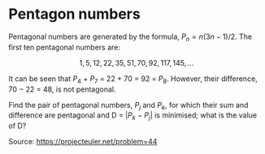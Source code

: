 # Pentagon numbers
Pentagonal numbers are generated by the formula, $P_n=n(3n−1)/2$. The first ten pentagonal numbers are:

$$
1, 5, 12, 22, 35, 51, 70, 92, 117, 145, \dots
$$

It can be seen that $P_4$ + $P_7$ = 22 + 70 = 92 = $P_8$. However, their difference, 70 − 22 = 48, is not pentagonal.

Find the pair of pentagonal numbers, $P_j$ and $P_k$, for which their sum and difference are pentagonal and D = |$P_k$ − $P_j$| is minimised; what is the value of D?

Source: https://projecteuler.net/problem=44
